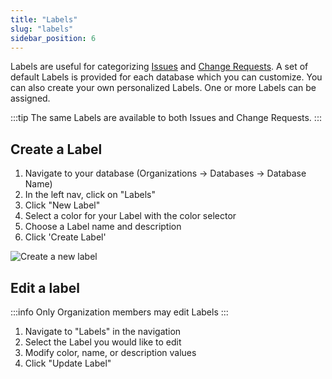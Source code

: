 ```yaml
---
title: "Labels"
slug: "labels"
sidebar_position: 6
---
```

Labels are useful for categorizing [Issues](/docs/category/issues) and [Change Requests](/docs/category/change-requests). A set of default Labels is provided for each database which you can customize. You can also create your own personalized Labels. One or more Labels can be assigned.

:::tip
The same Labels are available to both Issues and Change Requests.
:::

## Create a Label

1. Navigate to your database (Organizations -> Databases -> Database Name)
2. In the left nav, click on "Labels"
3. Click "New Label"
4. Select a color for your Label with the color selector
5. Choose a Label name and description
6. Click 'Create Label'

![Create a new label](/img/bec84a5-Screenshot_2024-02-13_at_8.53.34_AM.png)

## Edit a label

:::info
Only Organization members may edit Labels
:::

1. Navigate to "Labels" in the navigation
2. Select the Label you would like to edit
3. Modify color, name, or description values
4. Click "Update Label"
